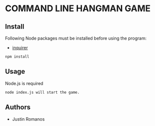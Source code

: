 # COMMAND LINE HANGMAN GAME

## Install 

Following Node packages must be installed before using the program:

* [inquirer](https://www.npmjs.com/package/inquirer)

```
npm install
```

## Usage

Node.js is required
```
node index.js will start the game.
```

## Authors

* Justin Romanos

